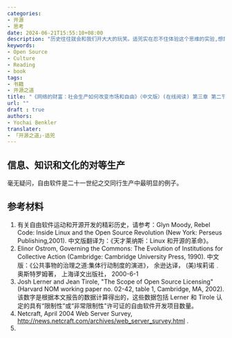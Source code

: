 ```yaml
---
categories:
- 开源
- 思考
date: 2024-06-21T15:55:10+08:00
description: "历史往往就会和我们开大大的玩笑。适兕实在忍不住体验这个思维的实验,想象虚拟的历史，于是尝试花几个月的时间翻译。Enjoy！Happy Reading～"
keywords:
- Open Source
- Culture
- Reading
- book
tags:
- 书籍
- 开源之道
title: "《网络的财富：社会生产如何改变市场和自由》（中文版）(在线阅读) 第三章 第二节"
url: ""
draft : true
authors:
- Yochai Benkler
translater:
- 「开源之道」·适兕
---
```


## 信息、知识和文化的对等生产

毫无疑问，自由软件是二十一世纪之交同行生产中最明显的例子。

## 参考材料

1. 有关自由软件运动和开源开发的精彩历史，请参考：Glyn Moody, Rebel Code: Inside Linux and the Open Source Revolution (New York: Perseus Publishing,2001). 中文版翻译为：《天才莱纳斯：Linux 和开源的革命》。
2. Elinor Ostrom, Governing the Commons: The Evolution of Institutions for Collective Action (Cambridge: Cambridge University Press, 1990). 中文版：《公共事物的治理之道:集体行动制度的演进》， 余逊达译， (美)埃莉诺﹒奥斯特罗姆著， 上海译文出版社， 2000-6-1
3. Josh Lerner and Jean Tirole, "The Scope of Open Source Licensing" (Harvard NOM working paper no. 02-42, table 1, Cambridge, MA, 2002). 该数字是根据本文报告的数据计算得出的，这些数据包括 Lerner 和 Tirole 认定的具有“限制性”或“非常限制性”许可证的自由软件开发项目数量。
4. Netcraft, April 2004 Web Server Survey, http://news.netcraft.com/archives/web_server_survey.html .
5. 